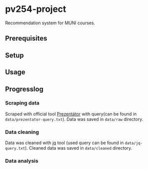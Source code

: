 # pv254-project

Recommendation system for MUNI courses.

## Prerequisites

## Setup

## Usage

## Progresslog

### Scraping data

Scraped with official tool [Prezentátor](https://is.muni.cz/auth/prezentator/)
with query(can be found in `data/prezentator-query.txt`).
Data was saved in `data/raw` directory.


### Data cleaning

Data was cleaned with [jq](https://stedolan.github.io/jq/) tool (used query can be found in `data/jq-query.txt`).
Cleaned data was saved in `data/cleaned` directory.


### Data analysis
